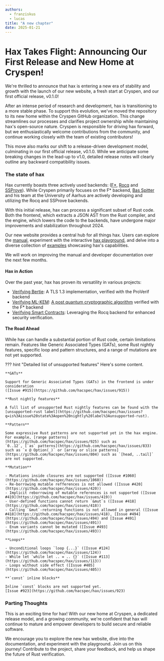 ```yaml
---
authors:
  - franziskus
  - lucas
title: "A new chapter"
date: 2025-01-21
---
```


# Hax Takes Flight: Announcing Our First Release and New Home at Cryspen!

We're thrilled to announce that hax is entering a new era of stability and
growth with the launch of our new website, a fresh start at Cryspen,
and our first official release, v0.1.0!

After an intense period of research and development, hax is transitioning to a
more stable phase.
To support this evolution, we've moved the repository to its new home within the
Cryspen GitHub organization.
This change streamlines our processes and clarifies project ownership while
maintaining hax's open-source nature.
Cryspen is responsible for driving hax forward, but we enthusiastically
welcome contributions from the community, and continue working closely with
the team of existing contributors!

This move also marks our shift to a release-driven development model,
culminating in our first official release, v0.1.0.
While we anticipate some breaking changes in the lead-up to v1.0, detailed
release notes will clearly outline any backward compatibility issues.

### The state of hax

Hax currently boasts three actively used backends: ([F\*](https://fstar-lang.org/),
[Rocq](https://rocq-prover.org/) and [SSProve](https://github.com/SSProve/ssprove)).
While Cryspen primarily focuses on the F\* backend, [Bas Spitter](https://www.au.dk/en/spitters@cs.au.dk)
and his team at the University of Aarhus are actively developing and utilizing
the Rocq and SSProve backends.

With this initial release, hax can process a significant subset of Rust code.
Both the frontend, which extracts a JSON AST from the Rust compiler, and the
engine, which lowers the code to the backends, have undergone major
improvements and stabilization throughout 2024.

Our new website provides a central hub for all things hax.
Users can explore the [manual](../../manual/index.md), experiment with the
interactive [hax playground](https://hax-playground.cryspen.com/),
and delve into a diverse collection of [examples](https://github.com/cryspen/hax/tree/main/examples)
showcasing hax's capabilities.

We will work on improving the manual and developer documentation over the next
few months.

#### Hax in Action

Over the past year, hax has proven its versatility in various projects:
- [Verifying Bertie](https://cryspen.com/post/hax-pv/): A TLS 1.3 implementation, verified with the ProVerif backend
- [Verifying ML-KEM](https://cryspen.com/post/fospqc/): [A post quantum cryptographic algorithm](https://cryspen.com/post/ml-kem-verification) verified with the F\* backend
- [Verifying Smart Contracts](https://github.com/hacspec/hacspec.github.io/blob/master/coqpl24-paper9-13.pdf): Leveraging the Rocq backend for enhanced security verification.

#### The Road Ahead

While hax can handle a substantial portion of Rust code, certain limitations
remain.
Features like Generic Associated Types (GATs), some Rust nightly features, specific
loop and pattern structures, and a range of mutations are not yet supported.

??? hint "Detailed list of unsupported features"
    Here's some content.

    **GATs**

    Support for Generic Associated Types (GATs) in the frontend is under consideration
    ([Issue #915](https://github.com/hacspec/hax/issues/915))

    **Rust nightly features**

    A full list of unsupported Rust nightly features can be found with the [unsupported-rust label](https://github.com/hacspec/hax/issues?q=is%3Aissue%20state%3Aopen%20nightly%20label%3Aunsupported-rust).

    **Pattern**

    Some expressive Rust patterns are not supported yet in the hax engine.
    For example, [range patterns](https://github.com/hacspec/hax/issues/925) such as
    `0..12`, [`as` patterns](https://github.com/hacspec/hax/issues/833) such as `x @ Option(_)` or [array or slice patterns](https://github.com/hacspec/hax/issues/804) such as `[head, ..tail]` are not supported.

    **Mutation**

    - Mutations inside closures are not supported ([Issue #1060](https://github.com/hacspec/hax/issues/1060))
    - Re-borrowing mutable refferences is not allowed ([Issue #420](https://github.com/hacspec/hax/issues/420))
    - Implicit reborrowing of mutable references is not supported ([Issue #419](https://github.com/hacspec/hax/issues/419))
    - User-defined functions cannot return `&mut`s ([Issue #418](https://github.com/hacspec/hax/issues/418))
    - Calling `&mut`-returning functions is not allowed in general ([Issue #418](https://github.com/hacspec/hax/issues/418), [Issue #494](https://github.com/hacspec/hax/issues/494) and [Issue #491](https://github.com/hacspec/hax/issues/491))
    - Enum variants cannot be mutated ([Issue #493](https://github.com/hacspec/hax/issues/493))

    **Loops**

    - Unconditional loops `loop {...}` ([Issue #124](https://github.com/hacspec/hax/issues/124))
    - While let `while let .. = .. {}` ([Issue #113](https://github.com/hacspec/hax/issues/113))
    - Loops without side effect ([Issue #405](https://github.com/hacspec/hax/issues/405))

    **`const` inline blocks**

    Inline `const` blocks are not supported yet.
    [Issue #923](https://github.com/hacspec/hax/issues/923)

### Parting Thoughts

This is an exciting time for hax!
With our new home at Cryspen, a dedicated release model, and a growing community,
we're confident that hax will continue to mature and empower developers to build
secure and reliable software.

We encourage you to explore the new hax website, dive into the documentation,
and experiment with the playground.
Join us on this journey!
Contribute to the project, share your feedback, and help us shape the future of
Rust verification.
